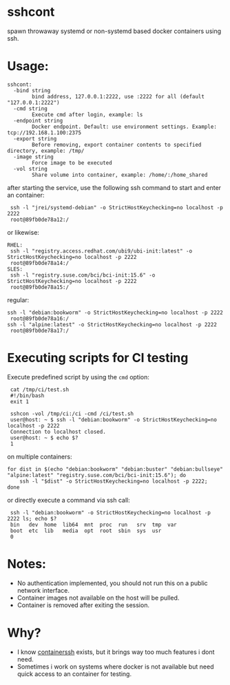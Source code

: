 # sshcont

spawn throwaway systemd or non-systemd based docker containers using ssh.

# Usage:

```
sshcont:
  -bind string
        bind address, 127.0.0.1:2222, use :2222 for all (default "127.0.0.1:2222")
  -cmd string
        Execute cmd after login, example: ls
  -endpoint string
        Docker endpoint. Default: use environment settings. Example: tcp://192.168.1.100:2375
  -export string
        Before removing, export container contents to specified directory, example: /tmp/
  -image string
        Force image to be executed
  -vol string
        Share volume into container, example: /home/:/home_shared
```


after starting the service, use the following ssh command to start and enter an
container:

```
 ssh -l "jrei/systemd-debian" -o StrictHostKeychecking=no localhost -p 2222
 root@89fb0de78a12:/
```

or likewise:

```
RHEL:
 ssh -l "registry.access.redhat.com/ubi9/ubi-init:latest" -o StrictHostKeychecking=no localhost -p 2222
 root@89fb0de78a14:/
SLES:
 ssh -l "registry.suse.com/bci/bci-init:15.6" -o StrictHostKeychecking=no localhost -p 2222
 root@89fb0de78a15:/
```

regular:

```
ssh -l "debian:bookworm" -o StrictHostKeychecking=no localhost -p 2222
 root@89fb0de78a16:/
ssh -l "alpine:latest" -o StrictHostKeychecking=no localhost -p 2222
 root@89fb0de78a17:/
```

# Executing scripts for CI testing

Execute predefined script by using the `cmd` option:

```
 cat /tmp/ci/test.sh
 #!/bin/bash
 exit 1

 sshcon -vol /tmp/ci:/ci -cmd /ci/test.sh
 user@host: ~ $ ssh -l "debian:bookworm" -o StrictHostKeychecking=no localhost -p 2222
 Connection to localhost closed.
 user@host: ~ $ echo $?
 1
```

on multiple containers:

```
for dist in $(echo "debian:bookworm" "debian:buster" "debian:bullseye"
"alpine:latest" "registry.suse.com/bci/bci-init:15.6"); do
    ssh -l "$dist" -o StrictHostKeychecking=no localhost -p 2222;
done
```

or directly execute a command via ssh call:

```
 ssh -l "debian:bookworm" -o StrictHostKeychecking=no localhost -p 2222 ls; echo $?
 bin   dev  home  lib64  mnt  proc  run   srv  tmp  var
 boot  etc  lib   media  opt  root  sbin  sys  usr
 0
```

# Notes:

* No authentication implemented, you should not run this on a public network
  interface.
* Container images not available on the host will be pulled.
* Container is removed after exiting the session.

# Why?

* I know [containerssh](https://github.com/containerssh) exists, but it brings
  way too much features i dont need.
* Sometimes i work on systems where docker is not available but need quick
  access to an container for testing.
